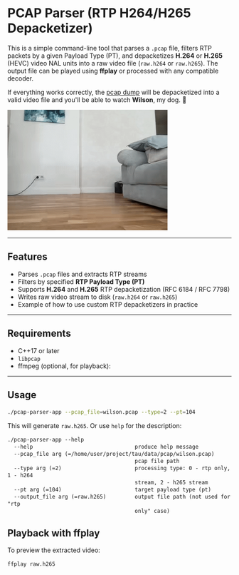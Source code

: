 # PCAP Parser (RTP H264/H265 Depacketizer)

This is a simple command-line tool that parses a `.pcap` file, filters RTP packets by a given Payload Type (PT), and depacketizes **H.264** or **H.265** (HEVC) video NAL units into a raw video file (`raw.h264` or `raw.h265`). The output file can be played using **ffplay** or processed with any compatible decoder.

If everything works correctly, the [pcap dump](../../data/pcap/wilson.pcap) will be depacketized into a valid video file and you'll be able to watch **Wilson**, my dog. 🐾

![Wilson](../../data/pcap/wilson.gif)

---

## Features

* Parses `.pcap` files and extracts RTP streams
* Filters by specified **RTP Payload Type (PT)**
* Supports **H.264** and **H.265** RTP depacketization (RFC 6184 / RFC 7798)
* Writes raw video stream to disk (`raw.h264` or `raw.h265`)
* Example of how to use custom RTP depacketizers in practice

---

## Requirements

* C++17 or later
* `libpcap` 
* ffmpeg (optional, for playback):

---

## Usage

```bash
./pcap-parser-app --pcap_file=wilson.pcap --type=2 --pt=104
```

This will generate `raw.h265`. Or use `help` for the description:

```
./pcap-parser-app --help
  --help                                produce help message
  --pcap_file arg (=/home/user/project/tau/data/pcap/wilson.pcap)
                                        pcap file path
  --type arg (=2)                       processing type: 0 - rtp only, 1 - h264
                                        stream, 2 - h265 stream
  --pt arg (=104)                       target payload type (pt)
  --output_file arg (=raw.h265)         output file path (not used for "rtp 
                                        only" case)
```

## Playback with ffplay

To preview the extracted video:

```bash
ffplay raw.h265
```
